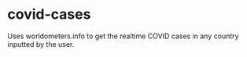 # covid-cases
Uses worldometers.info to get the realtime COVID cases in any country inputted by the user. 
